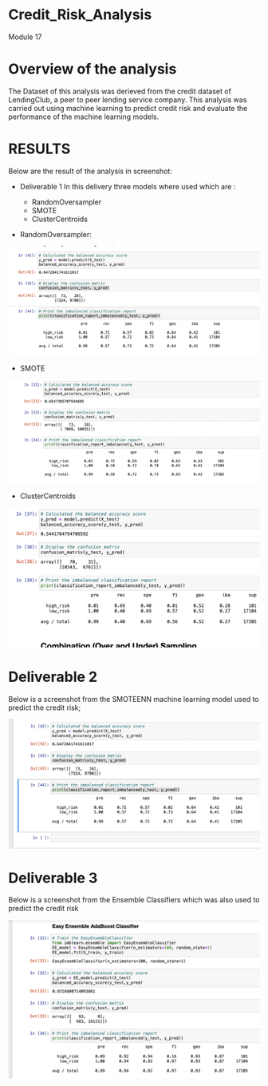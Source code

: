 # Credit_Risk_Analysis
Module 17


# Overview of the analysis

The Dataset of this analysis was derieved from the credit dataset of  LendingClub, a peer to peer lending service company.
     This analysis was carried out using machine learning to predict credit risk and evaluate the performance of the machine learning models. 
     
     
# RESULTS
Below are the result of the analysis in screenshot:
 
  * Deliverable 1
  In this delivery three models where used which are :
    * RandomOversampler
    * SMOTE
    * ClusterCentroids
               
   * RandomOversampler:

![Image Here](https://github.com/Thaofeeqat/Credit_Risk_Analysis/blob/main/Images/Resample.png)

   * SMOTE
     
![Image Here](https://github.com/Thaofeeqat/Credit_Risk_Analysis/blob/main/Images/SMOTE.png)

   * ClusterCentroids
    
![Image Here](https://github.com/Thaofeeqat/Credit_Risk_Analysis/blob/main/Images/ClusterCentroids.png)

   # Deliverable 2
 Below is a screenshot from the SMOTEENN machine learning model used to predict the credit risk;
 
 ![Image Here](https://github.com/Thaofeeqat/Credit_Risk_Analysis/blob/main/Images/SMOTEENN%20.png)
 
 
   # Deliverable 3 
 Below is a screenshot from the Ensemble Classifiers which was also used to predict the credit risk
 
 ![Image Here](https://github.com/Thaofeeqat/Credit_Risk_Analysis/blob/main/Images/Ensemble%20Classifiers.png)



   
 
